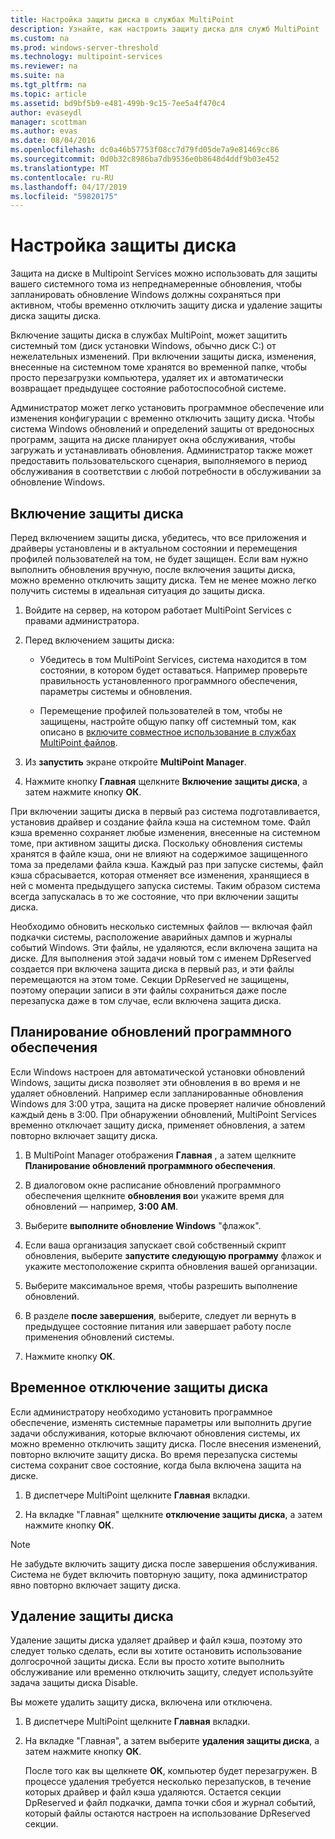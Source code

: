 ```yaml
---
title: Настройка защиты диска в службах MultiPoint
description: Узнайте, как настроить защиту диска для служб MultiPoint
ms.custom: na
ms.prod: windows-server-threshold
ms.technology: multipoint-services
ms.reviewer: na
ms.suite: na
ms.tgt_pltfrm: na
ms.topic: article
ms.assetid: bd9bf5b9-e481-499b-9c15-7ee5a4f470c4
author: evaseydl
manager: scottman
ms.author: evas
ms.date: 08/04/2016
ms.openlocfilehash: dc0a46b57753f08cc7d79fd05de7a9e81469cc86
ms.sourcegitcommit: 0d0b32c8986ba7db9536e0b8648d4ddf9b03e452
ms.translationtype: MT
ms.contentlocale: ru-RU
ms.lasthandoff: 04/17/2019
ms.locfileid: "59820175"
---
```

# <a name="configure-disk-protection"></a>Настройка защиты диска
Защита на диске в Multipoint Services можно использовать для защиты вашего системного тома из непреднамеренные обновления, чтобы запланировать обновление Windows должны сохраняться при активном, чтобы временно отключить защиту диска и удаление защиты диска защиты диска.  
  
Включение защиты диска в службах MultiPoint, может защитить системный том (диск установки Windows, обычно диск C:) от нежелательных изменений. При включении защиты диска, изменения, внесенные на системном томе хранятся во временной папке, чтобы просто перезагрузки компьютера, удаляет их и автоматически возвращает предыдущее состояние работоспособной системе.  
  
Администратор может легко установить программное обеспечение или изменения конфигурации с временно отключить защиту диска. Чтобы система Windows обновлений и определений защиты от вредоносных программ, защита на диске планирует окна обслуживания, чтобы загружать и устанавливать обновления. Администратор также может предоставить пользовательского сценария, выполняемого в период обслуживания в соответствии с любой потребности в обслуживании за обновление Windows.  
  
## <a name="enable-disk-protection"></a>Включение защиты диска  
Перед включением защиты диска, убедитесь, что все приложения и драйверы установлены и в актуальном состоянии и перемещения профилей пользователей на том, не будет защищен. Если вам нужно выполнить обновления вручную, после включения защиты диска, можно временно отключить защиту диска. Тем не менее можно легко получить системы в идеальная ситуация до защиты диска.  
  
 
1.  Войдите на сервер, на котором работает MultiPoint Services с правами администратора.  
  
2.  Перед включением защиты диска:  
  
    -   Убедитесь в том MultiPoint Services, система находится в том состоянии, в котором будет оставаться. Например проверьте правильность установленного программного обеспечения, параметры системы и обновления.  
  
    -   Перемещение профилей пользователей в том, чтобы не защищены, настройте общую папку off системный том, как описано в [включите совместное использование в службах MultiPoint файлов](Enable-file-sharing-in-MultiPoint-services.md).  
  
3.  Из **запустить** экране откройте **MultiPoint Manager**.  
  
4.  Нажмите кнопку **Главная** щелкните **Включение защиты диска**, а затем нажмите кнопку **ОК**.  
  
При включении защиты диска в первый раз система подготавливается, установив драйвер и создание файла кэша на системном томе. Файл кэша временно сохраняет любые изменения, внесенные на системном томе, при активном защиты диска. Поскольку обновления системы хранятся в файле кэша, они не влияют на содержимое защищенного тома за пределами файла кэша. Каждый раз при запуске системы, файл кэша сбрасывается, которая отменяет все изменения, хранящиеся в ней с момента предыдущего запуска системы. Таким образом система всегда запускалась в то же состояние, что при включении защиты диска.  
  
Необходимо обновить несколько системных файлов — включая файл подкачки системы, расположение аварийных дампов и журналы событий Windows. Эти файлы, не удаляются, если включена защита на диске. Для выполнения этой задачи новый том с именем DpReserved создается при включена защита диска в первый раз, и эти файлы перемещаются на этом томе. Секции DpReserved не защищены, поэтому операции записи в эти файлы сохраниться даже после перезапуска даже в том случае, если включена защита диска.  
  
## <a name="schedule-software-updates"></a>Планирование обновлений программного обеспечения  
Если Windows настроен для автоматической установки обновлений Windows, защиты диска позволяет эти обновления в во время и не удаляет обновлений. Например если запланированные обновления Windows для 3:00 утра, защита на диске проверяет наличие обновлений каждый день в 3:00. При обнаружении обновлений, MultiPoint Services временно отключает защиту диска, применяет обновления, а затем повторно включает защиту диска.  
   
1.  В MultiPoint Manager отображения **Главная** , а затем щелкните **Планирование обновлений программного обеспечения**.  
  
2.  В диалоговом окне расписание обновлений программного обеспечения щелкните **обновления во**и укажите время для обновлений — например, **3:00 AM**.  
  
3.  Выберите **выполните обновление Windows** "флажок".  
  
4.  Если ваша организация запускает свой собственный скрипт обновления, выберите **запустите следующую программу** флажок и укажите местоположение скрипта обновления вашей организации.  
  
5.  Выберите максимальное время, чтобы разрешить выполнение обновлений.  
  
6.  В разделе **после завершения**, выберите, следует ли вернуть в предыдущее состояние питания или завершает работу после применения обновлений системы.  
  
7.  Нажмите кнопку **ОК**.  
  
## <a name="temporarily-disable-disk-protection"></a>Временное отключение защиты диска  
Если администратору необходимо установить программное обеспечение, изменять системные параметры или выполнить другие задачи обслуживания, которые включают обновления системы, их можно временно отключить защиту диска. После внесения изменений, повторно включите защиту диска. Во время перезапуска системы система сохранит свое состояние, когда была включена защита на диске.  
    
1.  В диспетчере MultiPoint щелкните **Главная** вкладки.  
  
2.  На вкладке "Главная" щелкните **отключение защиты диска**, а затем нажмите кнопку **ОК**.  
  
> [!NOTE]  
> Не забудьте включить защиту диска после завершения обслуживания. Система не будет включить повторную защиту, пока администратор явно повторно включает защиту диска.  
  
## <a name="uninstall-disk-protection"></a>Удаление защиты диска  
Удаление защиты диска удаляет драйвер и файл кэша, поэтому это следует только сделать, если вы хотите остановить использование долгосрочной защиты диска. Если вы просто хотите выполнить обслуживание или временно отключить защиту, следует используйте задача защиты диска Disable.  
  
Вы можете удалить защиту диска, включена или отключена.  
   
1.  В диспетчере MultiPoint щелкните **Главная** вкладки.  
  
2.  На вкладке "Главная", а затем выберите **удаления защиты диска**, а затем нажмите кнопку **ОК**.  
  
    После того как вы щелкнете **ОК**, компьютер будет перезагружен. В процессе удаления требуется несколько перезапусков, в течение которых драйвер и файл кэша удаляются. Остается секции DpReserved и файл подкачки, дампа точки сбоя и журнал событий, который файлы остаются настроен на использование DpReserved секции.